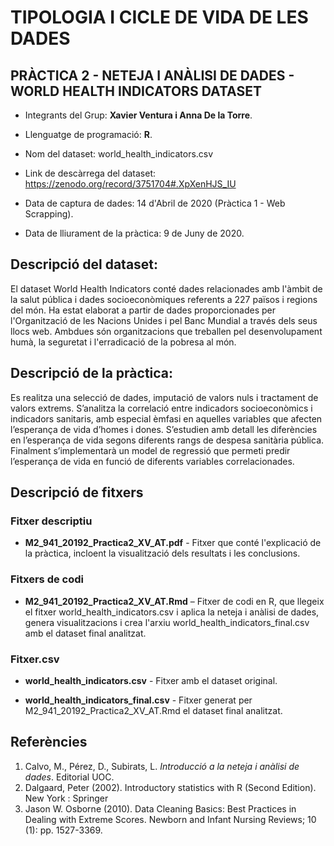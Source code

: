 # <div style="text-align: justify">
  
# TIPOLOGIA I CICLE DE VIDA DE LES DADES

## PRÀCTICA 2 - NETEJA I ANÀLISI DE DADES - WORLD HEALTH INDICATORS DATASET

 
- Integrants del Grup: **Xavier Ventura i Anna De la Torre**.

- Llenguatge de programació: **R**.

- Nom del dataset: world_health_indicators.csv

- Link de descàrrega del dataset: https://zenodo.org/record/3751704#.XpXenHJS_IU

- Data de captura de dades: 14 d'Abril de 2020 (Pràctica 1 - Web Scrapping).

- Data de lliurament de la pràctica: 9 de Juny de 2020.


## Descripció del dataset:

El dataset World Health Indicators conté dades relacionades amb l'àmbit de la salut pública i dades socioeconòmiques referents 
a 227 països i regions del món. Ha estat elaborat a partir de dades proporcionades per l'Organització de les Nacions Unides i 
pel Banc Mundial a través dels seus llocs web. Ambdues són organitzacions que treballen pel desenvolupament humà, la seguretat 
i l'erradicació de la pobresa al món.


## Descripció de la pràctica:

Es realitza una selecció de dades, imputació de valors nuls i tractament de valors extrems. S’analitza la correlació entre 
indicadors socioeconòmics i indicadors sanitaris, amb especial èmfasi en aquelles variables que afecten l’esperança de vida 
d’homes i dones. S’estudien amb detall les diferències en l’esperança de vida segons diferents rangs de despesa sanitària 
pública. Finalment s’implementarà un model de regressió que permeti predir l’esperança de vida en funció de diferents 
variables correlacionades.


## Descripció de fitxers

### Fitxer descriptiu

- **M2_941_20192_Practica2_XV_AT.pdf** - Fitxer que conté l'explicació de la pràctica, incloent la visualització dels resultats 
i les conclusions.

### Fitxers de codi

- **M2_941_20192_Practica2_XV_AT.Rmd** – Fitxer de codi en R, que llegeix el fitxer world_health_indicators.csv i aplica la 
neteja i anàlisi de dades, genera visualitzacions i crea l'arxiu world_health_indicators_final.csv amb el dataset final 
analitzat.

### Fitxer.csv

- **world_health_indicators.csv** - Fitxer amb el dataset original.

- **world_health_indicators_final.csv** - Fitxer generat per M2_941_20192_Practica2_XV_AT.Rmd el dataset final analitzat.


## Referències

1. Calvo, M., Pérez, D., Subirats, L. _Introducció a la neteja i anàlisi de dades_. Editorial UOC.
2. Dalgaard, Peter (2002). Introductory statistics with R (Second Edition). New York : Springer
3. Jason W. Osborne (2010). Data Cleaning Basics: Best Practices in Dealing with Extreme Scores. 
Newborn and Infant Nursing Reviews; 10 (1): pp. 1527-3369.

</div>
